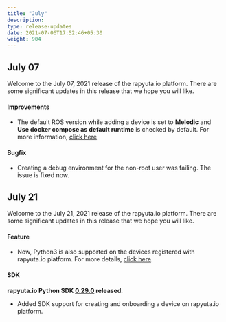 ```yaml
---
title: "July"
description:
type: release-updates
date: 2021-07-06T17:52:46+05:30
weight: 904
---
```

 
 
## July 07
Welcome to the July 07, 2021 release of the rapyuta.io platform. There
are some significant updates in this release that we hope you will like.
 

#### Improvements


* The default ROS version while adding a device is set to **Melodic** and **Use docker compose as default runtime** is checked by default. For more information, [click here](/3_how-tos/32_device-management/321_onboarding-a-device/#register-a-new-device)


#### Bugfix

* Creating a debug environment for the non-root user was failing. The issue is fixed now.


## July 21
Welcome to the July 21, 2021 release of the rapyuta.io platform. There
are some significant updates in this release that we hope you will like.

#### Feature

* Now, Python3 is also supported on the devices registered with rapyuta.io platform. For more details, [click here](/3_how-tos/32_device-management/321_onboarding-a-device/).

#### SDK
 
**rapyuta.io Python SDK [0.29.0](/3_how-tos/35_tooling_and_debugging/rapyuta-io-python-sdk/#installation) released**.

* Added SDK support for creating and onboarding a device on rapyuta.io platform.

